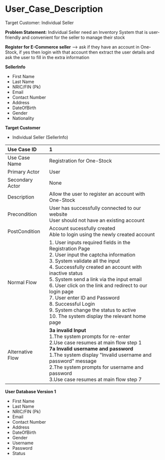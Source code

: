 # User_Case_Description
Target Customer: Individual Seller

**Problem Statement:** Individual Seller need an Inventory System that is user-friendly and convenient for the seller to manage their stock


**Register for E-Commerce seller** --> ask if they have an account in One-Stock, if yes then login with that account then extract the user details and ask the user to fill in the extra information


**SellerInfo**
- First Name 
- Last Name
- NRIC/FIN (Pk)
- Email
- Contact Number
- Address
- DateOfBirth
- Gender
- Nationality



**Target Customer**
- Individual Seller (SellerInfo)

Use Case ID | 1
:---------- | :-
Use Case Name | Registration for One-Stock
Primary Actor | User
Secondary Actor | None
Description | Allow the user to register an account with One-Stock 
Precondition | User has successfully connected to our website <br/> User should not have an existing account
PostCondition | Account sucessfully created <br/> Able to login using the newly created account 
Normal Flow | 1. User inputs required fields in the Registration Page <br/> 2. User input the captcha information <br/> 3. System validate all the input <br/> 4. Successfully created an account with inactive status <br/> 5. System send a link via the input email <br/> 6. User click on the link and redirect to our login page<br/> 7. User enter ID and Password <br/> 8. Successful Login <br/> 9. System change the status to active <br/> 10. The system display the relevant home page
Alternative Flow | **3a invalid Input** <br/> 1.The system prompts for re-enter <br/> 2.Use case resumes at main flow step 1 <br/> **7a Invalid username and password** <br/> 1.The system display "Invalid username and password" message <br/>2.The system prompts for username and password <br/>3.Use case resumes at main flow step 7


**User Database Version 1**
- First Name 
- Last Name
- NRIC/FIN (Pk)
- Email
- Contact Number
- Address
- DateOfBirth
- Gender
- Username
- Password
- Status
